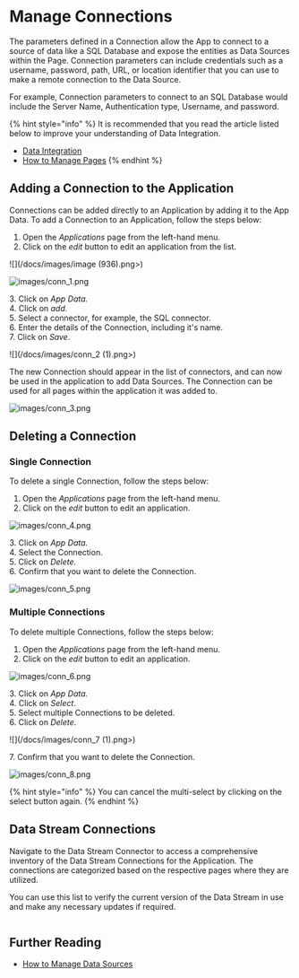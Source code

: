 # Manage Connections

The parameters defined in a Connection allow the App to connect to a source of data like a SQL Database and expose the entities as Data Sources within the Page. Connection parameters can include credentials such as a username, password, path, URL, or location identifier that you can use to make a remote connection to the Data Source.&#x20;

For example, Connection parameters to connect to an SQL Database would include the Server Name, Authentication type, Username, and password.

{% hint style="info" %}
It is recommended that you read the article listed below to improve your understanding of Data Integration.

* [Data Integration](../../concepts/application/data-integration.md)
* [How to Manage Pages](manage-pages.md)
{% endhint %}

## Adding a Connection to the Application

Connections can be added directly to an Application by adding it to the App Data. To add a Connection to an Application, follow the steps below:

1. Open the _Applications_ page from the left-hand menu.
2. Click on the _edit_ button to edit an application from the list.

![](/docs/images/image (936).png>)

![images/conn_1.png](../images/conn_1.png)

&#x20;   3\. Click on _App Data._\
&#x20;   4\. Click on _add._\
&#x20;   5\. Select a connector, for example, the SQL connector.\
&#x20;   6\. Enter the details of the Connection, including it's name.\
&#x20;   7\. Click on _Save_.

![](/docs/images/conn_2 (1).png>)

The new Connection should appear in the list of connectors, and can now be used in the application to add Data Sources. The Connection can be used for all pages within the application it was added to.

![images/conn_3.png](../images/conn_3.png)

## Deleting a Connection

### Single Connection

To delete a single Connection, follow the steps below:

1. Open the _Applications_ page from the left-hand menu.
2. Click on the _edit_ button to edit an application.

![images/conn_4.png](../images/conn_4.png)

&#x20;   3\. Click on _App Data._\
&#x20;   4\. Select the Connection.\
&#x20;   5\. Click on _Delete._\
&#x20;   &#x36;_._ Confirm that you want to delete the Connection.

![images/conn_5.png](../images/conn_5.png)

### Multiple Connections

To delete multiple Connections, follow the steps below:

1. Open the _Applications_ page from the left-hand menu.
2. Click on the _edit_ button to edit an application.

![images/conn_6.png](../images/conn_6.png)

&#x20;   3\. Click on _App Data._\
&#x20;   4\. Click on _Select_.\
&#x20;   5\. Select multiple Connections to be deleted.\
&#x20;   6\. Click on _Delete_.

![](/docs/images/conn_7 (1).png>)

&#x20;   7\. Confirm that you want to delete the Connection.

![images/conn_8.png](../images/conn_8.png)

{% hint style="info" %}
You can cancel the multi-select by clicking on the select button again.
{% endhint %}

## Data Stream Connections

Navigate to the Data Stream Connector to access a comprehensive inventory of the Data Stream Connections for the Application. The connections are categorized based on the respective pages where they are utilized.&#x20;

You can use this list to verify the current version of the Data Stream in use and make any necessary updates if required.

<figure><img src="/docs/images/image (917).png" alt=""><figcaption></figcaption></figure>

## Further Reading

* [How to Manage Data Sources](manage-data-sources.md)
















